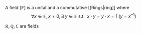 A field ($\mathbb F$) is a unital and a commutative [[Rings|ring]] where
$$\forall x\in\mathbb F, x\ne 0, \exists\ y\in \mathbb F\ \text{s.t.}\ \  x\cdot y=y\cdot x=1\ (y=x^{-1})$$

$\mathbb R, \mathbb Q, \mathbb C$ are fields
